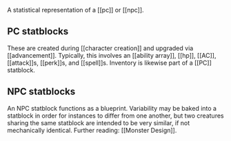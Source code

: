 A statistical representation of a [[pc]] or [[npc]].

## PC statblocks
These are created during [[character creation]] and upgraded via [[advancement]]. Typically, this involves an [[ability array]], [[hp]], [[AC]], [[attack]]s, [[perk]]s, and [[spell]]s. Inventory is likewise part of a [[PC]] statblock.
## NPC statblocks
An NPC statblock functions as a blueprint. Variability may be baked into a statblock in order for instances to differ from one another, but two creatures sharing the same statblock are intended to be very similar, if not mechanically identical. Further reading: [[Monster Design]].